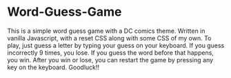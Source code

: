 # Word-Guess-Game

This is a simple word guess game with a DC comics theme. Written in vanilla Javascript, with a reset CSS along with some CSS of my own. To play, just guess a letter by typing your guess on your keyboard. If you guess incorrectly 9 times, you lose. If you guess the word before that happens, you win. After you win or lose, you can restart the game by pressing any key on the keyboard. Goodluck!!
